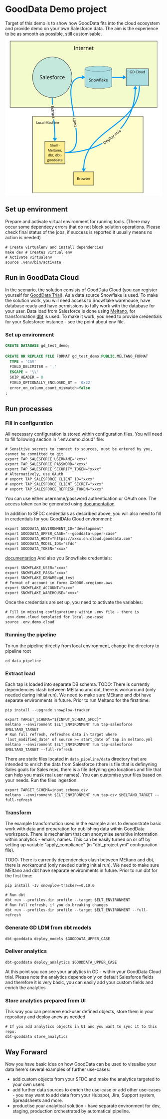 # GoodData Demo project

Target of this demo is to show how GoodData fits into the cloud ecosystem and provide demo on your own Salesforce data. The aim is the experience to be as smooth as possible, still customisable.
![alt text](https://github.com/gooddata/gooddata-cloud-demos/blob/master/deployment_schema.png)

## Set up environment
Prepare and activate virtual environment for running tools.
(There may occur some dependecy errors that do not block solution operations. Please check final status of the jobs, if success is reported it usually means no action is needed)
```shell
# Create virtualenv and install dependencies
make dev # Creates virtual env
# Activate virtualenv
source .venv/bin/activate
```


## Run in GoodData Cloud

In the scenario, the solution consists of GoodData Cloud (you can register yourself for [GoodData Trial](https://www.gooddata.com/)). As a data source Snowflake is used. To make the solution work, you will need access to Snowflake warehouse, have database ready and have permissions to fully work with the database for your user.
Data load from Salesforce is done using [Meltano](https://meltano.com/), for transformation [dbt](https://www.getdbt.com/) is used.
To make it work, you need to provide credentials for your Salesforce instance - see the point about env file.

### Set up environment
```SQL
CREATE DATABASE gd_test_demo;

CREATE OR REPLACE FILE FORMAT gd_test_demo.PUBLIC.MELTANO_FORMAT
  TYPE = 'CSV'
  FIELD_DELIMITER = ','
  ESCAPE = '\\'
  SKIP_HEADER = 0
  FIELD_OPTIONALLY_ENCLOSED_BY = '0x22'
  error_on_column_count_mismatch=false
;  
```

## Run processes
### Fill in configuration
All necessary configuration is stored within configuration files. You will need to fill following section in ".env.demo.cloud" file:
```shell
# Sensitive secrets to connect to sources, must be entered by you, cannot be committed to git
export TAP_SALESFORCE_USERNAME="xxxx"
export TAP_SALESFORCE_PASSWORD="xxxx"
export TAP_SALESFORCE_SECURITY_TOKEN="xxxx"
# Alternatively, use OAuth
# export TAP_SALESFORCE_CLIENT_ID="xxxx"
# export TAP_SALESFORCE_CLIENT_SECRET="xxxx"
# export TAP_SALESFORCE_REFRESH_TOKEN="xxxx"
```
You can use either username/password authentication or OAuth one. The access token can be generated using [documentation](https://help.salesforce.com/s/articleView?id=sf.mc_pers_api_tokens_create.htm&type=5)

In addition to SFDC credentials as described above, you will also need to fill in credentials for you GoodDAta Cloud environment:
```shell
export GOODDATA_ENVIRONMENT_ID="development"
export GOODDATA_UPPER_CASE="--gooddata-upper-case"
export GOODDATA_HOST="https://xxxx.on.cloud.gooddata.com"
export GOODDATA_MODEL_IDS="sfdc"
export GOODDATA_TOKEN="xxxx"
```
[documentation](https://www.gooddata.com/developers/cloud-native/doc/cloud/getting-started/create-api-token/)
And also you Snowflake credentials:
```shell
export SNOWFLAKE_USER="xxxx"
export SNOWFLAKE_PASS="xxxx"
export SNOWFLAKE_DBNAME=gd_test
# Format of account in form: XX0000.<region>.aws
export SNOWFLAKE_ACCOUNT="xxxx"
export SNOWFLAKE_WAREHOUSE="xxxx"
```
Once the credentials are set up, you need to activate the variables:
```shell
# Fill in missing configurations within .env file - there is .env.demo.cloud templated for local use-case
source .env.demo.cloud
```
### Running the pipeline
To run the pipeline directly from local environment, change the directory to pipeline root
```shell
cd data_pipeline
```

### Extract load
Each tap is loaded into separate DB schema.
TODO: There is currently dependencies clash between MEltano and dbt, there is workaround (only needed during initial run). We need to make sure MEltano and dbt have separate environments in future.
Prior to run Meltano for the first time:

```shell
pip install --upgrade snowplow-tracker
```

```shell
export TARGET_SCHEMA="${INPUT_SCHEMA_SFDC}"
meltano --environment $ELT_ENVIRONMENT run tap-salesforce $MELTANO_TARGET
# Run full refresh, refreshes data in target where 'last_modified_date' of source >= start_date of tap in meltano.yml
meltano --environment $ELT_ENVIRONMENT run tap-salesforce $MELTANO_TARGET --full-refresh
```
There are static files located in `data_pipeline/data` directory that are intended to enrich the data from Salesforce (there is file that is definyning Sales goals for Sales reps, there is a file defyning geo locations and file that can help you mask real user names). You can customise your files based on your needs.
Run the files ingestion:

```shell
export TARGET_SCHEMA=input_schema_csv
meltano --environment $ELT_ENVIRONMENT run tap-csv $MELTANO_TARGET --full-refresh
```

### Transform
The example transformation used in the example aims to demonstrate basic work with data and preparation for publishing data within GoodData workspace.
There is mechanism that can anonymise sensitive information within analytics - emails, names. This can be easily turned on or off by setting up variable "apply_compliance" (in "dbt_project.yml" configuration file).

TODO: There is currently dependencies clash between MEltano and dbt, there is workaround (only needed during initial run).  We need to make sure MEltano and dbt have separate environments in future.
Prior to run dbt for the first time:

```shell
pip install -Iv snowplow-tracker==0.10.0
```

```shell
# Run dbt
dbt run --profiles-dir profile --target $ELT_ENVIRONMENT
# Run full refresh, if you do breaking changes
dbt run --profiles-dir profile --target $ELT_ENVIRONMENT --full-refresh
```

### Generate GD LDM from dbt models
```shell
dbt-gooddata deploy_models $GOODDATA_UPPER_CASE
```

### Deliver analytics
```shell
dbt-gooddata deploy_analytics $GOODDATA_UPPER_CASE
```
At this point you can see your analytics in GD - within your GoodData Cloud trial. Please note the analytics depends only on default Salesforce fields and therefore it is very basic, you can easily add your custom fields and enrich the analytics.

### Store analytics prepared from UI
This way you can perserve end-user defined objects, store them in your repository and deploy anew as needed
```shell
# If you add analytics objects in UI and you want to sync it to this repo:
dbt-gooddata store_analytics
```

## Way Forward

Now you have basic idea on how GoodData can be used to visualise your data here's several examples of further use-cases:
- add custom objects from your SFDC and make the analytics targeted to your own users
- add further data sources to enrich the use-case or add other use-cases - you may want to add data from your Hubspot, Jira, Support system, Spreadsheets and more.
- productise your analytical solution - have separate environment for dev, staging, production orchestrated by automatical pipeline.
